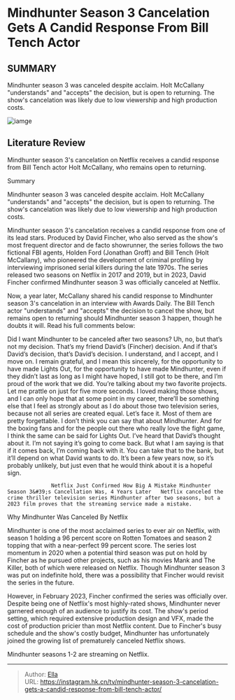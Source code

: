# Mindhunter Season 3 Cancelation Gets A Candid Response From Bill Tench Actor


## SUMMARY 



  Mindhunter season 3 was canceled despite acclaim.   Holt McCallany &#34;understands&#34; and &#34;accepts&#34; the decision, but is open to returning.   The show&#39;s cancelation was likely due to low viewership and high production costs.  

![iamge]()

## Literature Review
Mindhunter season 3&#39;s cancelation on Netflix receives a candid response from Bill Tench actor Holt McCallany, who remains open to returning.


Summary

  Mindhunter season 3 was canceled despite acclaim.   Holt McCallany &#34;understands&#34; and &#34;accepts&#34; the decision, but is open to returning.   The show&#39;s cancelation was likely due to low viewership and high production costs.  





Mindhunter season 3&#39;s cancelation receives a candid response from one of its lead stars. Produced by David Fincher, who also served as the show&#39;s most frequent director and de facto showrunner, the series follows the two fictional FBI agents, Holden Ford (Jonathan Groff) and Bill Tench (Holt McCallany), who pioneered the development of criminal profiling by interviewing imprisoned serial killers during the late 1970s. The series released two seasons on Netflix in 2017 and 2019, but in 2023, David Fincher confirmed Mindhunter season 3 was officially canceled at Netflix.




Now, a year later, McCallany shared his candid response to Mindhunter season 3&#39;s cancelation in an interview with Awards Daily. The Bill Tench actor &#34;understands&#34; and &#34;accepts&#34; the decision to cancel the show, but remains open to returning should Mindhunter season 3 happen, though he doubts it will. Read his full comments below:


Did I want Mindhunter to be canceled after two seasons? Uh, no, but that’s not my decision. That’s my friend David’s (Fincher) decision. And if that’s David’s decision, that’s David’s decision. I understand, and I accept, and I move on. I remain grateful, and I mean this sincerely, for the opportunity to have made Lights Out, for the opportunity to have made Mindhunter, even if they didn’t last as long as I might have hoped, I still got to be there, and I’m proud of the work that we did. You’re talking about my two favorite projects. Let me prattle on just for five more seconds. I loved making those shows, and I can only hope that at some point in my career, there’ll be something else that I feel as strongly about as I do about those two television series, because not all series are created equal. Let’s face it. Most of them are pretty forgettable. I don’t think you can say that about Mindhunter. And for the boxing fans and for the people out there who really love the fight game, I think the same can be said for Lights Out.
I’ve heard that David’s thought about it. I’m not saying it’s going to come back. But what I am saying is that if it comes back, I’m coming back with it. You can take that to the bank, but it’ll depend on what David wants to do. It’s been a few years now, so it’s probably unlikely, but just even that he would think about it is a hopeful sign.





                  Netflix Just Confirmed How Big A Mistake Mindhunter Season 3&#39;s Cancellation Was, 4 Years Later   Netflix canceled the crime thriller television series Mindhunter after two seasons, but a 2023 film proves that the streaming service made a mistake.    


 Why Mindhunter Was Canceled By Netflix 
          

Mindhunter is one of the most acclaimed series to ever air on Netflix, with season 1 holding a 96 percent score on Rotten Tomatoes and season 2 topping that with a near-perfect 99 percent score. The series lost momentum in 2020 when a potential third season was put on hold by Fincher as he pursued other projects, such as his movies Mank and The Killer, both of which were released on Netflix. Though Mindhunter season 3 was put on indefinite hold, there was a possibility that Fincher would revisit the series in the future.




However, in February 2023, Fincher confirmed the series was officially over. Despite being one of Netflix&#39;s most highly-rated shows, Mindhunter never garnered enough of an audience to justify its cost. The show&#39;s period setting, which required extensive production design and VFX, made the cost of production pricier than most Netflix content. Due to Fincher&#39;s busy schedule and the show&#39;s costly budget, Mindhunter has unfortunately joined the growing list of prematurely canceled Netflix shows.



Mindhunter seasons 1-2 are streaming on Netflix.






---

> Author: [Ella](https://instagram.hk.cn/)  
> URL: https://instagram.hk.cn/tv/mindhunter-season-3-cancelation-gets-a-candid-response-from-bill-tench-actor/  

